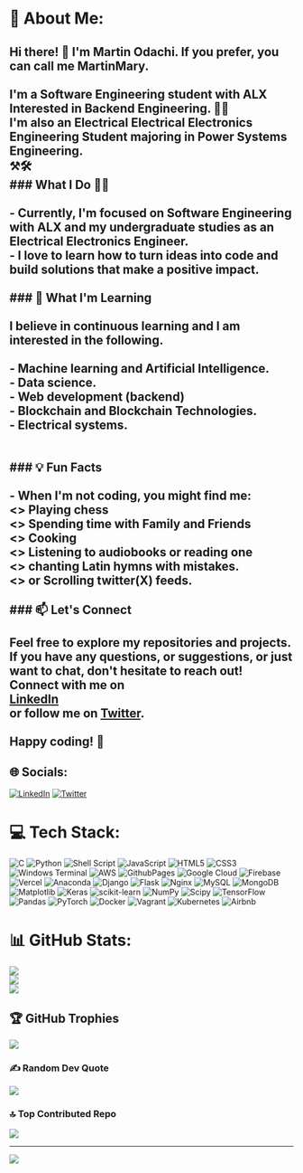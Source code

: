 # 💫 About Me:
## Hi there! 👋 I'm Martin Odachi. If you prefer, you can call me  MartinMary.<br><br>I'm a Software Engineering student with ALX Interested in Backend Engineering. 🔧🔨<br>I'm also an Electrical Electrical Electronics Engineering Student majoring in Power Systems Engineering.<br>⚒🛠<br>### What I Do 👩‍💻<br><br>- Currently, I'm focused on Software Engineering with ALX and my undergraduate studies as an Electrical Electronics Engineer.<br>- I love to learn how to turn ideas into code and build solutions that make a positive impact.<br><br>### 🌱 What I'm Learning<br><br>I believe in continuous learning and I am interested in the following.<br><br>- Machine learning and Artificial Intelligence.<br>- Data science.<br>- Web development (backend)<br>- Blockchain and Blockchain Technologies.<br>- Electrical systems.<br><br><br>### 💡 Fun Facts<br><br>- When I'm not coding, you might find me:<br><> Playing chess<br><> Spending time with Family and Friends<br><> Cooking<br><> Listening to audiobooks or reading one<br><> chanting Latin hymns with mistakes. <br><> or Scrolling twitter(X) feeds.<br><br>### 📫 Let's Connect<br><br>Feel free to explore my repositories and projects. If you have any questions, or suggestions, or just want to chat, don't hesitate to reach out! Connect with me on <br>[LinkedIn](www.linkedin.com/in/odachi-martin) <br>or follow me on [Twitter](https://twitter.com/0x0Martin).<br><br>Happy coding! 🚀<br>


## 🌐 Socials:
[![LinkedIn](https://img.shields.io/badge/LinkedIn-%230077B5.svg?logo=linkedin&logoColor=white)](https://linkedin.com/in/www.linkedin.com/in/odachi-martin) [![Twitter](https://img.shields.io/badge/Twitter-%231DA1F2.svg?logo=Twitter&logoColor=white)](https://twitter.com/https://twitter.com/0x0Martin) 

# 💻 Tech Stack:
![C](https://img.shields.io/badge/c-%2300599C.svg?style=plastic&logo=c&logoColor=white) ![Python](https://img.shields.io/badge/python-3670A0?style=plastic&logo=python&logoColor=ffdd54) ![Shell Script](https://img.shields.io/badge/shell_script-%23121011.svg?style=plastic&logo=gnu-bash&logoColor=white) ![JavaScript](https://img.shields.io/badge/javascript-%23323330.svg?style=plastic&logo=javascript&logoColor=%23F7DF1E) ![HTML5](https://img.shields.io/badge/html5-%23E34F26.svg?style=plastic&logo=html5&logoColor=white) ![CSS3](https://img.shields.io/badge/css3-%231572B6.svg?style=plastic&logo=css3&logoColor=white) ![Windows Terminal](https://img.shields.io/badge/Windows%20Terminal-%234D4D4D.svg?style=plastic&logo=windows-terminal&logoColor=white) ![AWS](https://img.shields.io/badge/AWS-%23FF9900.svg?style=plastic&logo=amazon-aws&logoColor=white) ![GithubPages](https://img.shields.io/badge/github%20pages-121013?style=plastic&logo=github&logoColor=white) ![Google Cloud](https://img.shields.io/badge/GoogleCloud-%234285F4.svg?style=plastic&logo=google-cloud&logoColor=white) ![Firebase](https://img.shields.io/badge/firebase-%23039BE5.svg?style=plastic&logo=firebase) ![Vercel](https://img.shields.io/badge/vercel-%23000000.svg?style=plastic&logo=vercel&logoColor=white) ![Anaconda](https://img.shields.io/badge/Anaconda-%2344A833.svg?style=plastic&logo=anaconda&logoColor=white) ![Django](https://img.shields.io/badge/django-%23092E20.svg?style=plastic&logo=django&logoColor=white) ![Flask](https://img.shields.io/badge/flask-%23000.svg?style=plastic&logo=flask&logoColor=white) ![Nginx](https://img.shields.io/badge/nginx-%23009639.svg?style=plastic&logo=nginx&logoColor=white) ![MySQL](https://img.shields.io/badge/mysql-%2300000f.svg?style=plastic&logo=mysql&logoColor=white) ![MongoDB](https://img.shields.io/badge/MongoDB-%234ea94b.svg?style=plastic&logo=mongodb&logoColor=white) ![Matplotlib](https://img.shields.io/badge/Matplotlib-%23ffffff.svg?style=plastic&logo=Matplotlib&logoColor=black) ![Keras](https://img.shields.io/badge/Keras-%23D00000.svg?style=plastic&logo=Keras&logoColor=white) ![scikit-learn](https://img.shields.io/badge/scikit--learn-%23F7931E.svg?style=plastic&logo=scikit-learn&logoColor=white) ![NumPy](https://img.shields.io/badge/numpy-%23013243.svg?style=plastic&logo=numpy&logoColor=white) ![Scipy](https://img.shields.io/badge/SciPy-%230C55A5.svg?style=plastic&logo=scipy&logoColor=%white) ![TensorFlow](https://img.shields.io/badge/TensorFlow-%23FF6F00.svg?style=plastic&logo=TensorFlow&logoColor=white) ![Pandas](https://img.shields.io/badge/pandas-%23150458.svg?style=plastic&logo=pandas&logoColor=white) ![PyTorch](https://img.shields.io/badge/PyTorch-%23EE4C2C.svg?style=plastic&logo=PyTorch&logoColor=white) ![Docker](https://img.shields.io/badge/docker-%230db7ed.svg?style=plastic&logo=docker&logoColor=white) ![Vagrant](https://img.shields.io/badge/vagrant-%231563FF.svg?style=plastic&logo=vagrant&logoColor=white) ![Kubernetes](https://img.shields.io/badge/kubernetes-%23326ce5.svg?style=plastic&logo=kubernetes&logoColor=white) ![Airbnb](https://img.shields.io/badge/Airbnb-%23ff5a5f.svg?style=plastic&logo=Airbnb&logoColor=white)
# 📊 GitHub Stats:
![](https://github-readme-stats.vercel.app/api?username=Martin896&theme=radical&hide_border=false&include_all_commits=true&count_private=false)<br/>
![](https://github-readme-streak-stats.herokuapp.com/?user=Martin896&theme=radical&hide_border=false)<br/>
![](https://github-readme-stats.vercel.app/api/top-langs/?username=Martin896&theme=radical&hide_border=false&include_all_commits=true&count_private=false&layout=compact)

## 🏆 GitHub Trophies
![](https://github-profile-trophy.vercel.app/?username=Martin896&theme=radical&no-frame=false&no-bg=false&margin-w=4)

### ✍️ Random Dev Quote
![](https://quotes-github-readme.vercel.app/api?type=horizontal&theme=radical)

### 🔝 Top Contributed Repo
![](https://github-contributor-stats.vercel.app/api?username=Martin896&limit=5&theme=radical&combine_all_yearly_contributions=true)

---
[![](https://visitcount.itsvg.in/api?id=Martin896&icon=8&color=1)](https://visitcount.itsvg.in)

<!-- Proudly created with GPRM ( https://gprm.itsvg.in ) -->
